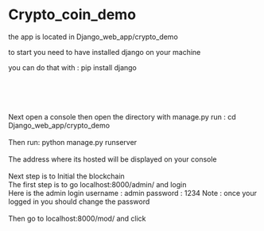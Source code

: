 # Crypto_coin_demo
the app is located in Django_web_app/crypto_demo

to start you need to have installed django on your machine

you can do that with : pip install django


</br>
</br>
</br>
</br>
Next 
open a console then open the directory with manage.py
run : cd Django_web_app/crypto_demo
</br>
</br>
Then run: python manage.py runserver
</br>
</br>
The address where its hosted will be displayed on your console
</br>
</br>
Next step is to Initial the blockchain
</br>
The first step is to go localhost:8000/admin/
and login 
</br>
Here is the admin login
username : admin
password : 1234
Note : once your logged in you should change the password
</br>
</br>
Then go to localhost:8000/mod/
and click 

